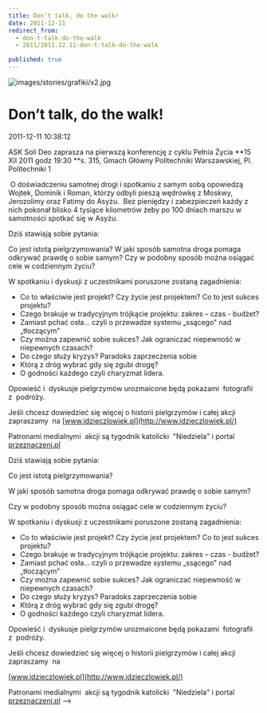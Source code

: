 ```yaml
---
title: Don’t talk, do the walk!
date: 2011-12-11
redirect_from: 
  - don-t-talk-do-the-walk
  - 2011/2011.12.11-don-t-talk-do-the-walk

published: true
---
```



![images/stories/grafiki/x2.jpg](images/stories/grafiki/x2.jpg)

# Don’t talk, do the walk!

<time>2011-12-11 10:38:12</time>




ASK Soli Deo zaprasza na pierwszą konferencję z cyklu Pełnia Życia
**15 XII 2011 godz 19:30 **s. 315, Gmach Główny Politechniki Warszawskiej, Pl. Politechniki 1
 
 O doświadczeniu samotnej drogi i spotkaniu z samym sobą opowiedzą Wojtek, Dominik i Roman, którzy odbyli pieszą wędrówkę z         Moskwy, Jerozolimy oraz Fatimy do Asyżu.  Bez pieniędzy i zabezpieczeń każdy z nich pokonał blisko 4 tysiące kilometrów żeby po 100 dniach marszu w samotności spotkać się w Asyżu.
 

<!--{{intro-break}}-->

Dziś stawiają sobie pytania: 
 
 Co jest istotą pielgrzymowania?
W jaki sposób samotna droga pomaga odkrywać prawdę o sobie samym?
Czy w podobny sposób można osiągać cele w codziennym życiu?
 

W spotkaniu i dyskusji z uczestnikami poruszone zostaną zagadnienia:

<ul>
<li>Co to właściwie jest projekt?      Czy życie jest projektem? Co to jest sukces projektu?</li>
<li>Czego brakuje w tradycyjnym      trójkącie projektu: zakres – czas - budżet?</li>
<li>Zamiast pchać osła... czyli o      przewadze systemu „ssącego" nad „tłoczącym"</li>
<li>Czy można zapewnić sobie      sukces? Jak ograniczać niepewność w niepewnych czasach?</li>
<li>Do czego służy kryzys? Paradoks      zaprzeczenia sobie</li>
<li>Którą z dróg wybrać gdy się      zgubi drogę?</li>
<li>O godności każdego czyli      charyzmat lidera.</li>
</ul>
 Opowieść i  dyskusje pielgrzymów urozmaicone będą pokazami  fotografii  z  podróży. 
 
 Jeśli chcesz dowiedzieć się więcej o historii pielgrzymów i całej akcji zapraszamy  na
[www.idzieczlowiek.pl](http://www.idzieczlowiek.pl/)

Patronami medialnymi  akcji są tygodnik katolicki  "Niedziela" i portal [przeznaczeni.pl](http://przeznaczeni.pl/)

<!--CONTENT FROM OLD SERVER (jos before 2013): 




ASK Soli Deo zaprasza na pierwszą konferencję z cyklu Pełnia Życia


**15 XII 2011 godz 19:30 **s. 315, Gmach Główny Politechniki Warszawskiej, Pl. Politechniki 1
 
 O doświadczeniu samotnej drogi i spotkaniu z samym sobą opowiedzą Wojtek, Dominik i Roman, którzy odbyli pieszą wędrówkę z         Moskwy, Jerozolimy oraz Fatimy do Asyżu.  Bez pieniędzy i zabezpieczeń każdy z nich pokonał blisko 4 tysiące kilometrów żeby po 100 dniach marszu w samotności spotkać się w Asyżu.


 


<!--{{intro-break}}-->


Dziś stawiają sobie pytania: 
 
 Co jest istotą pielgrzymowania?


W jaki sposób samotna droga pomaga odkrywać prawdę o sobie samym?


Czy w podobny sposób można osiągać cele w codziennym życiu?
 



W spotkaniu i dyskusji z uczestnikami poruszone zostaną zagadnienia:

<ul>
<li>Co to właściwie jest projekt?      Czy życie jest projektem? Co to jest sukces projektu?</li>
<li>Czego brakuje w tradycyjnym      trójkącie projektu: zakres – czas - budżet?</li>
<li>Zamiast pchać osła... czyli o      przewadze systemu „ssącego" nad „tłoczącym"</li>
<li>Czy można zapewnić sobie      sukces? Jak ograniczać niepewność w niepewnych czasach?</li>
<li>Do czego służy kryzys? Paradoks      zaprzeczenia sobie</li>
<li>Którą z dróg wybrać gdy się      zgubi drogę?</li>
<li>O godności każdego czyli      charyzmat lidera.</li>
</ul>
 Opowieść i  dyskusje pielgrzymów urozmaicone będą pokazami  fotografii  z  podróży. 
 
 Jeśli chcesz dowiedzieć się więcej o historii pielgrzymów i całej akcji zapraszamy  na


[www.idzieczlowiek.pl](http://www.idzieczlowiek.pl/)

Patronami medialnymi  akcji są tygodnik katolicki  "Niedziela" i portal [przeznaczeni.pl](http://przeznaczeni.pl/)
-->

<!--{{json:{"created_date":"2011-12-11 10:38:12","publish_down":"0000-00-00 00:00:00","id":"1055"}}}-->